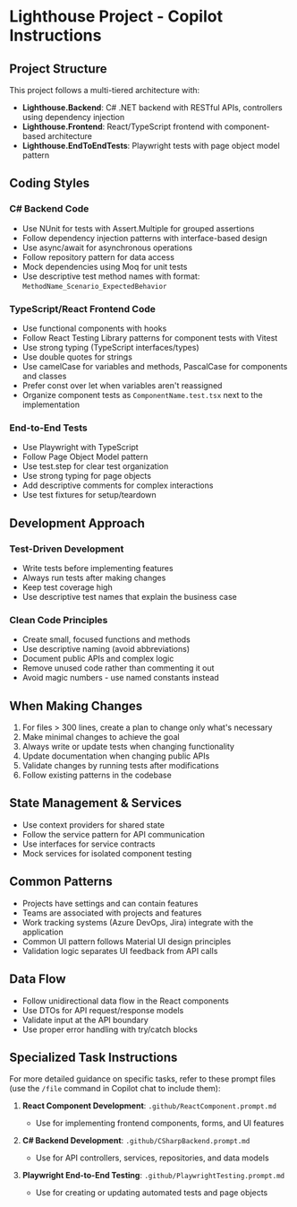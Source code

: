 # Lighthouse Project - Copilot Instructions

## Project Structure

This project follows a multi-tiered architecture with:
- **Lighthouse.Backend**: C# .NET backend with RESTful APIs, controllers using dependency injection
- **Lighthouse.Frontend**: React/TypeScript frontend with component-based architecture
- **Lighthouse.EndToEndTests**: Playwright tests with page object model pattern

## Coding Styles

### C# Backend Code
- Use NUnit for tests with Assert.Multiple for grouped assertions
- Follow dependency injection patterns with interface-based design
- Use async/await for asynchronous operations
- Follow repository pattern for data access
- Mock dependencies using Moq for unit tests
- Use descriptive test method names with format: `MethodName_Scenario_ExpectedBehavior`

### TypeScript/React Frontend Code
- Use functional components with hooks
- Follow React Testing Library patterns for component tests with Vitest
- Use strong typing (TypeScript interfaces/types)
- Use double quotes for strings
- Use camelCase for variables and methods, PascalCase for components and classes
- Prefer const over let when variables aren't reassigned
- Organize component tests as `ComponentName.test.tsx` next to the implementation

### End-to-End Tests
- Use Playwright with TypeScript
- Follow Page Object Model pattern
- Use test.step for clear test organization
- Use strong typing for page objects
- Add descriptive comments for complex interactions
- Use test fixtures for setup/teardown

## Development Approach

### Test-Driven Development
- Write tests before implementing features
- Always run tests after making changes
- Keep test coverage high
- Use descriptive test names that explain the business case

### Clean Code Principles
- Create small, focused functions and methods
- Use descriptive naming (avoid abbreviations)
- Document public APIs and complex logic
- Remove unused code rather than commenting it out
- Avoid magic numbers - use named constants instead

## When Making Changes
1. For files > 300 lines, create a plan to change only what's necessary
2. Make minimal changes to achieve the goal
3. Always write or update tests when changing functionality
4. Update documentation when changing public APIs
5. Validate changes by running tests after modifications
6. Follow existing patterns in the codebase

## State Management & Services
- Use context providers for shared state
- Follow the service pattern for API communication
- Use interfaces for service contracts
- Mock services for isolated component testing

## Common Patterns
- Projects have settings and can contain features
- Teams are associated with projects and features
- Work tracking systems (Azure DevOps, Jira) integrate with the application
- Common UI pattern follows Material UI design principles
- Validation logic separates UI feedback from API calls

## Data Flow
- Follow unidirectional data flow in the React components
- Use DTOs for API request/response models
- Validate input at the API boundary
- Use proper error handling with try/catch blocks

## Specialized Task Instructions

For more detailed guidance on specific tasks, refer to these prompt files (use the `/file` command in Copilot chat to include them):

1. **React Component Development**: `.github/ReactComponent.prompt.md`
   - Use for implementing frontend components, forms, and UI features

2. **C# Backend Development**: `.github/CSharpBackend.prompt.md`
   - Use for API controllers, services, repositories, and data models

3. **Playwright End-to-End Testing**: `.github/PlaywrightTesting.prompt.md`
   - Use for creating or updating automated tests and page objects